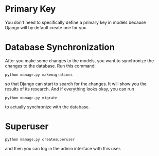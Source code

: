 # Primary Key
You don't need to specifically define a primary key in models because Django will by default create one for you.

# Database Synchronization
After you make some changes to the models, you want to synchronize the changes to the database. Run this command:
```
python manage.py makemigrations
```

so that Django can start to search for the changes. It will show you the results of its research. And if everything looks okay, you can run
```
python manage.py migrate
```
to actually synchronize with the database.

# Superuser
```
python manage.py createsuperuser
```

and then you can log in the admin interface with this user.

